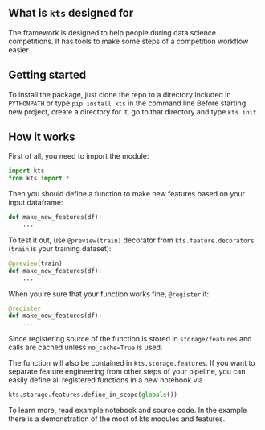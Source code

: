 ## What is `kts` designed for

The framework is designed to help people during data science competitions. It has tools to make some steps of a competition workflow easier.

## Getting started

To install the package, just clone the repo to a directory included in `PYTHONPATH` or type `pip install kts` in the command line
Before starting new project, create a directory for it, go to that directory and type `kts init`

## How it works

First of all, you need to import the module:

``` python
import kts
from kts import *
```

Then you should define a function to make new features based on your input dataframe:

``` python
def make_new_features(df):
    ...
```

To test it out, use `@preview(train)` decorator from `kts.feature.decorators` (`train` is your training dataset):

``` python
@preview(train)
def make_new_features(df):
    ...
```

When you're sure that your function works fine, `@register` it:

``` python
@register
def make_new_features(df):
    ...
```

Since registering source of the function is stored in `storage/features` and calls are cached unless `no_cache=True` is used.

The function will also be contained in `kts.storage.features`. If you want to separate feature engineering from other steps of your pipeline, you can easily define all registered functions in a new notebook via 
``` python
kts.storage.features.define_in_scope(globals())
```

To learn more, read example notebook and source code. In the example there is a demonstration of the most of kts modules and features.
